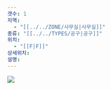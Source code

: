 ```yaml
---
갯수: 1
지역:
  - "[[../../ZONE/사무실|사무실]]"
종류: "[[../../TYPES/공구|공구]]"
위치:
  - "[[F|F]]"
상세위치: 
설명:
---
```

![](http://192.168.50.22/devices/250222_IMG_0019.jpeg)